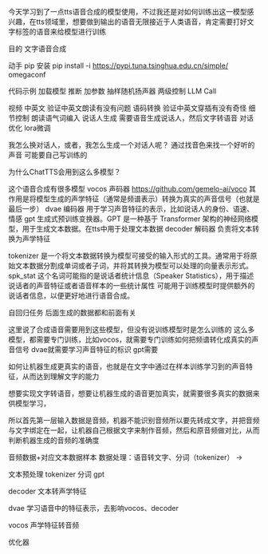 今天学习到了一点tts语音合成的模型使用，不过我还是对如何训练出这一模型感兴趣，在tts领域里，想要做到输出的语音无限接近于人类语音，肯定需要打好文字标签的语音来给模型进行训练


目的
文字语音合成

动手
pip 安装
pip install -i https://pypi.tuna.tsinghua.edu.cn/simple/ omegaconf


代码示例
加载模型
推断
加参数
抽样随机扬声器
两级控制
LLM Call

视频
中英文
验证中英文朗读有没有问题
语码转换
验证中英文穿插有没有奇怪
细节控制
朗读语气词编入
说话人生成
需要语音生成说话人，然后文字转语音
对话优化
lora微调


我怎么换对话人，或者，我怎么生成一个对话人呢？
通过找音色来找一个好听的声音
可能要自己写训练的

为什么ChatTTS会用到这么多模型？

这个语音合成有很多模型
vocos
声码器 https://github.com/gemelo-ai/voco
其作用是将模型生成的声学特征（通常是频谱表示）转换为真实的声音信号（也就是最后一步）
dvae
编码器 用于学习声音特征的表示，比如说话人的身份、语速、情感
gpt
生成式预训练变换器。GPT 是一种基于 Transformer 架构的神经网络模型，用于生成文本数据。在tts中用于处理文本数据
decoder
解码器 负责将文本转换为声学特征


tokenizer
是一个将文本数据转换为模型可接受的输入形式的工具。通常用于将原始文本数据分割成单词或者子词，并将其转换为模型可以处理的向量表示形式。
spk_stat
这个名词可能指的是说话者统计信息（Speaker Statistics），用于描述说话者的声音特征或者语音样本的一些统计属性
可能用于训练模型时提供额外的说话者信息，以便更好地进行语音合成。

自回归任务
后面生成的数据都和前面有关


这里说了合成语音需要用到这些模型，但没有说训练模型时是怎么训练的
这么多模型，都需要专门训练，比如vocos，就需要专门训练如何把频谱转化成真实的声音信号
dvae就需要学习声音特征的标识
gpt需要

如何让机器生成更真实的语音，也就是在文字中通过在样本训练学习到的声音特征，从而达到理解文字的能力

想要实现文字转语音，想要让机器生成的语音更加真实，就需要很多真实的数据来供模型学习，

所以首先第一层输入数据是音频，机器不能识别音频所以要先转成文字，并把音频与文字绑定在一起，让机器自己根据文字来制作音频，然后和原音频做对比，从而判断机器生成的音频的准确度


音频数据+对应文本数据样本 数据处理：语音转文字、分词（tokenizer）
->

文本预处理
tokenizer 分词
gpt

decoder 文本转声学特征

dvae 学习语音中的特征表示，去影响vocos、decoder

vocos 声学特征转音频

优化器